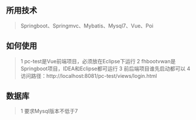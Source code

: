 ## 所用技术
>Springboot、Springmvc、Mybatis、Mysql7、Vue、Poi

## 如何使用
>1 pc-test是Vue前端项目，必须放在Eclipse下运行
>2 fhbootvwan是Springboot项目，IDEA和Eclipse都可运行
>3 前后端项目谁先启动都可以
>4 访问路径：http://localhost:8081/pc-test/views/login.html

## 数据库
>1 要求Mysql版本不低于7
